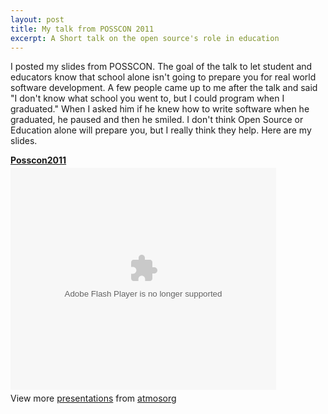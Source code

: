 ```yaml
---
layout: post
title: My talk from POSSCON 2011
excerpt: A Short talk on the open source's role in education
---
```


<p>
  I posted my slides from POSSCON.  The goal of the talk to let
  student and educators know that school alone isn't going to prepare you
  for real world software development.  A few people came up to me
  after the talk and said "I don't know what school you went to, but I
  could program when I graduated."  When I asked him if he knew how to
  write software when he graduated, he paused and then he smiled.  I
  don't think Open Source or Education alone will prepare you, but I
  really think they help.  Here are my slides.
</p>

<div class="slideshare" style="width:425px" id="__ss_7436750">
  <strong style="display:block;margin:12px 0 4px">
    <a href="http://www.slideshare.net/atmosorg/posscon2011" title="Posscon2011">Posscon2011</a>
  </strong>
  <object id="__sse7436750" width="425" height="355">
    <param name="movie" value="http://static.slidesharecdn.com/swf/ssplayer2.swf?doc=posscon2011-110329155923-phpapp02&stripped_title=posscon2011&userName=atmosorg" />
    <param name="allowFullScreen" value="true"/>
    <param name="allowScriptAccess" value="always"/>
    <embed name="__sse7436750" src="http://static.slidesharecdn.com/swf/ssplayer2.swf?doc=posscon2011-110329155923-phpapp02&stripped_title=posscon2011&userName=atmosorg" type="application/x-shockwave-flash" allowscriptaccess="always" allowfullscreen="true" width="425" height="355">
   </embed>
  </object>
  <div style="padding:5px 0 12px">
    View more <a href="http://www.slideshare.net/">presentations</a> from <a href="http://www.slideshare.net/atmosorg">atmosorg</a>
  </div>
</div>
